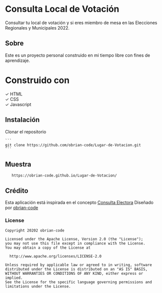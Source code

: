 # Consulta Local de Votación
 Consultar tu local de votación y si eres miembro de mesa en las Elecciones Regionales y Municipales 2022.

## Sobre
Este es un proyecto personal construido en mi tiempo libre con fines de aprendizaje.


# Construido con


✓ HTML<br>
✓ CSS<br>
✓ Javascript<br>

## Instalación

Clonar el repositorio   
    
    ```
    git clone https://github.com/obrian-code/Lugar-de-Votacion.git
    ```

## Muestra   

 ```
 	https://obrian-code.github.io/Lugar-de-Votacion/ 

 ```

## Crédito
Esta aplicación está inspirada en el concepto <a href="https://consultaelectoral.onpe.gob.pe/">Consulta Electora</a>  Diseñado por <a href="https://github.com/obrian-code">obrian-code </a>


### License

 ```
Copyright 20202 obrian-code

Licensed under the Apache License, Version 2.0 (the "License");
you may not use this file except in compliance with the License.
You may obtain a copy of the License at

   http://www.apache.org/licenses/LICENSE-2.0

Unless required by applicable law or agreed to in writing, software
distributed under the License is distributed on an "AS IS" BASIS,
WITHOUT WARRANTIES OR CONDITIONS OF ANY KIND, either express or implied.
See the License for the specific language governing permissions and
limitations under the License.
 ```

